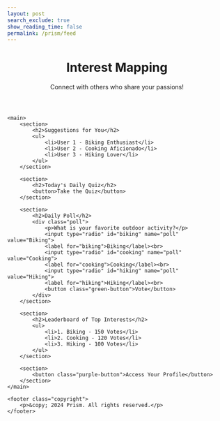 ```yaml
---
layout: post 
search_exclude: true
show_reading_time: false
permalink: /prism/feed
---
```



<body>
    <header class="heading">
        <h1>Interest Mapping</h1>
        <p>Connect with others who share your passions!</p>
    </header>

    <main>
        <section>
            <h2>Suggestions for You</h2>
            <ul>
                <li>User 1 - Biking Enthusiast</li>
                <li>User 2 - Cooking Aficionado</li>
                <li>User 3 - Hiking Lover</li>
            </ul>
        </section>

        <section>
            <h2>Today's Daily Quiz</h2>
            <button>Take the Quiz</button>
        </section>

        <section>
            <h2>Daily Poll</h2>
            <div class="poll">
                <p>What is your favorite outdoor activity?</p>
                <input type="radio" id="biking" name="poll" value="Biking">
                <label for="biking">Biking</label><br>
                <input type="radio" id="cooking" name="poll" value="Cooking">
                <label for="cooking">Cooking</label><br>
                <input type="radio" id="hiking" name="poll" value="Hiking">
                <label for="hiking">Hiking</label><br>
                <button class="green-button">Vote</button>
            </div>
        </section>

        <section>
            <h2>Leaderboard of Top Interests</h2>
            <ul>
                <li>1. Biking - 150 Votes</li>
                <li>2. Cooking - 120 Votes</li>
                <li>3. Hiking - 100 Votes</li>
            </ul>
        </section>

        <section>
            <button class="purple-button">Access Your Profile</button>
        </section>
    </main>

    <footer class="copyright">
        <p>&copy; 2024 Prism. All rights reserved.</p>
    </footer>
</body>
